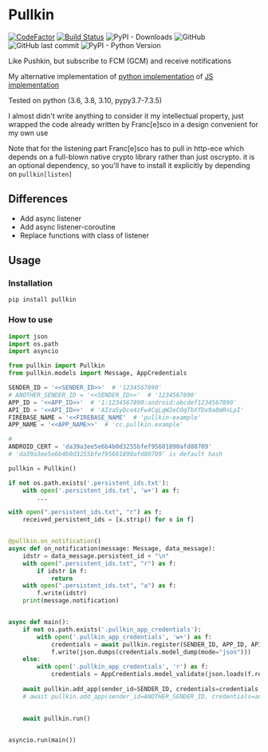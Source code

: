 # Pullkin

[![CodeFactor](https://www.codefactor.io/repository/github/whiteapfel/pullkin/badge/master)](https://www.codefactor.io/repository/github/whiteapfel/pullkin/overview/master)
[![Build Status](https://app.travis-ci.com/WhiteApfel/Pullkin.svg?branch=master)](https://app.travis-ci.com/WhiteApfel/Pullkin)
![PyPI - Downloads](https://img.shields.io/pypi/dm/pullkin)
![GitHub](https://img.shields.io/github/license/whiteapfel/pullkin)
![GitHub last commit](https://img.shields.io/github/last-commit/whiteapfel/pullkin)
![PyPI - Python Version](https://img.shields.io/pypi/pyversions/pullkin)

Like Pushkin, but subscribe to FCM (GCM) and receive notifications

My alternative implementation 
of [python implementation](https://github.com/Francesco149/push_receiver) 
of [JS implementation](https://github.com/MatthieuLemoine/push-receiver)

Tested on python (3.6, 3.8, 3.10, pypy3.7-7.3.5)

I almost didn't write anything to consider it my intellectual property, 
just wrapped the code already written by Franc[e]sco in a design convenient for my own use 

Note that for the listening part Franc[e]sco has to pull in http-ece which depends
on a full-blown native crypto library rather than just oscrypto. it is
an optional dependency, so you'll have to install it explicitly by depending
on `pullkin[listen]`

## Differences

* Add async listener
* Add async listener-coroutine
* Replace functions with class of listener

## Usage

### Installation

```shell
pip install pullkin
```

### How to use

```python
import json
import os.path
import asyncio

from pullkin import Pullkin
from pullkin.models import Message, AppCredentials

SENDER_ID = '<<SENDER_ID>>'  # '1234567890'
# ANOTHER_SENDER_ID = '<<SENDER_ID>>'  # '1234567890'
APP_ID = '<<APP_ID>>'  # '1:1234567890:android:abcdef1234567890'
API_ID = '<<API_ID>>'  # 'AIzaSyDce4zFw4CqLqW2eCOqTbXfDx9a8mRnLpI'
FIREBASE_NAME = '<<FIREBASE_NAME'  # 'pullkin-example'
APP_NAME = '<<APP_NAME>>'  # 'cc.pullkin.example'

#
ANDROID_CERT = 'da39a3ee5e6b4b0d3255bfef95601890afd80709'  
# 'da39a3ee5e6b4b0d3255bfef95601890afd80709' is default hash

pullkin = Pullkin()

if not os.path.exists('.persistent_ids.txt'):
    with open('.persistent_ids.txt', 'w+') as f:
        ...

with open(".persistent_ids.txt", "r") as f:
    received_persistent_ids = [x.strip() for x in f]


@pullkin.on_notification()
async def on_notification(message: Message, data_message):
    idstr = data_message.persistent_id + "\n"
    with open(".persistent_ids.txt", "r") as f:
        if idstr in f:
            return
    with open(".persistent_ids.txt", "a") as f:
        f.write(idstr)
    print(message.notification)


async def main():
    if not os.path.exists('.pullkin_app_credentials'):
        with open('.pullkin_app_credentials', 'w+') as f:
            credentials = await pullkin.register(SENDER_ID, APP_ID, API_ID, FIREBASE_NAME, ANDROID_CERT,  APP_NAME)
            f.write(json.dumps(credentials.model_dump(mode="json")))
    else:
        with open('.pullkin_app_credentials', 'r') as f:
            credentials = AppCredentials.model_validate(json.loads(f.read()))
    
    await pullkin.add_app(sender_id=SENDER_ID, credentials=credentials, persistent_ids=received_persistent_ids)
    # await pullkin.add_app(sender_id=ANOTHER_SENDER_ID, credentials=another_credentials, persistent_ids=another_received_persistent_ids)
    
    
    await pullkin.run()


asyncio.run(main())
```